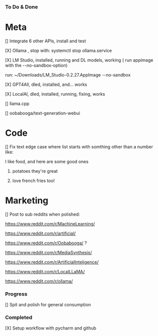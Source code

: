 ### To Do & Done

# Meta 
[] Integrate 6 other APIs, install and test  

[X] Ollama , stop with: systemctl stop ollama.service

[X] LM Studio, installed, running and DL models, working
( run appimage with the --no-sandbox-option)

run: ~/Downloads/LM_Studio-0.2.27.AppImage --no-sandbox

[X] GPT4All, dled, installed, and... works

[X] LocalAI, dled, installed, running, fixing, works

[] llama.cpp

[] oobabooga/text-generation-webui

# Code

[] Fix text edge case where list starts with somthing other than a number like: 

I like food, and here are some good ones

1. potatoes they're great

2. love french fries too!
# Marketing

[] Post to sub reddits when polished:

https://www.reddit.com/r/MachineLearning/

https://www.reddit.com/r/artificial/

https://www.reddit.com/r/Oobabooga/ ?

https://www.reddit.com/r/MediaSynthesis/

https://www.reddit.com/r/ArtificialInteligence/

https://www.reddit.com/r/LocalLLaMA/

https://www.reddit.com/r/ollama/


### Progress

[] Spit and polish for general consumption

### Completed

[X] Setup workflow with pycharm and github
